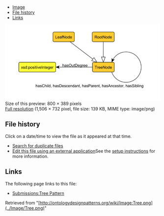 * [Image](../Image/Tree.png#file)
* [File history](../Image/Tree.png#filehistory)
* [Links](../Image/Tree.png#filelinks)

[![Image:Tree.png](../images/thumb/a/ac/Tree.png/800px-Tree.png)](../images/a/ac/Tree.png)  
Size of this preview: 800 × 389 pixels  
[Full resolution](../images/a/ac/Tree.png)‎ (1,506 × 732 pixel, file size: 139 KB, MIME type: image/png)

## File history

Click on a date/time to view the file as it appeared at that time.



  
* [Search for duplicate files](http://ontologydesignpatterns.org/wiki/Special:FileDuplicateSearch/Tree.png "Special:FileDuplicateSearch/Tree.png")
* [Edit this file using an external application](http://ontologydesignpatterns.org/wiki/index.php?title=Image:Tree.png&action=edit&externaledit=true&mode=file "Image:Tree.png")See the [setup instructions](http://www.mediawiki.org/wiki/Manual:External_editors "http://www.mediawiki.org/wiki/Manual:External_editors") for more information.

## Links



The following page links to this file:


* [Submissions:Tree Pattern](../Submissions/Tree_Pattern "Submissions:Tree Pattern")


Retrieved from "[http://ontologydesignpatterns.org/wiki/Image:Tree.png](../Image/Tree.png)"